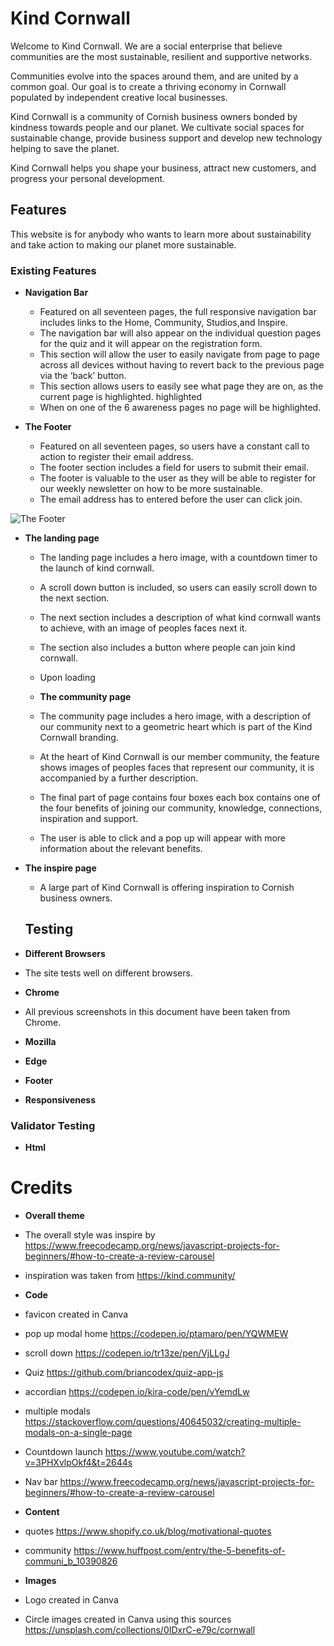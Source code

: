 # Kind Cornwall

Welcome to Kind Cornwall. We are a social enterprise that believe communities are the most sustainable, resilient and supportive networks. 

Communities evolve into the spaces around them, and are united by a common goal. Our goal is to create a thriving economy in Cornwall populated by independent creative local businesses.

Kind Cornwall is a community of Cornish business owners bonded by kindness towards people and our planet. We cultivate social spaces for sustainable change, provide business support and develop new technology helping to save the planet.

Kind Cornwall helps you shape your business, attract new customers, and progress your personal development. 

## Features 

This website is for anybody who wants to learn more about sustainability and take action to making our planet more sustainable.

### Existing Features

- __Navigation Bar__

  - Featured on all seventeen pages, the full responsive navigation bar includes links to the Home, Community, Studios,and Inspire.
  - The navigation bar will also appear on the individual question pages for the quiz and it will appear on the registration form.
  - This section will allow the user to easily navigate from page to page across all devices without having to revert back to the previous page via the ‘back’ button.
  - This section allows users to easily see what page they are on, as the current page is highlighted. highlighted 
  - When on one of the 6 awareness pages no page will be highlighted.


- __The Footer__

  - Featured on all seventeen pages, so users have a constant call to action to register their email address.
  - The footer section includes a field for users to submit their email.
  - The footer is valuable to the user as they will be able to register for our weekly newsletter on how to be more sustainable.
  - The email address has to entered before the user can click join.

![The Footer](markdown/images/footer.png)

- __The landing page__

  - The landing page includes a hero image, with a countdown timer to the launch of kind cornwall.
  - A scroll down button is included, so users can easily scroll down to the next section.
  - The next section includes a description of what kind cornwall wants to achieve, with an image of peoples faces next it.
  - The section also includes a button where people can join kind cornwall.
  - Upon loading 
  
  - __The community page__

  - The community page includes a hero image, with a description of our community next to a geometric heart which is part of the Kind Cornwall branding.
  - At the heart of Kind Cornwall is our member community, the feature shows images of peoples faces that represent our community, it is accompanied by a further description.
  - The final part of page contains four boxes each box contains one of the four benefits of joining our community, knowledge, connections, inspiration and support.
  - The user is able to click and a pop up will appear with more information about the relevant benefits.

- __The inspire page__

  - A large part of Kind Cornwall is offering inspiration to Cornish business owners.

  ## Testing 

- __Different Browsers__

 - The site tests well on different browsers.

- __Chrome__

 - All previous screenshots in this document have been taken from Chrome.

- __Mozilla__


- __Edge__


- __Footer__



- __Responsiveness__



### Validator Testing 

- __Html__


# Credits
- __Overall theme__
- The overall style was inspire by https://www.freecodecamp.org/news/javascript-projects-for-beginners/#how-to-create-a-review-carousel
-  inspiration was taken from https://kind.community/


- __Code__

- favicon created in Canva
- pop up modal home https://codepen.io/ptamaro/pen/YQWMEW
- scroll down https://codepen.io/tr13ze/pen/VjLLgJ
- Quiz https://github.com/briancodex/quiz-app-js
- accordian https://codepen.io/kira-code/pen/vYemdLw
- multiple modals https://stackoverflow.com/questions/40645032/creating-multiple-modals-on-a-single-page
- Countdown launch https://www.youtube.com/watch?v=3PHXvlpOkf4&t=2644s
- Nav bar https://www.freecodecamp.org/news/javascript-projects-for-beginners/#how-to-create-a-review-carousel


- __Content__
- quotes https://www.shopify.co.uk/blog/motivational-quotes
- community https://www.huffpost.com/entry/the-5-benefits-of-communi_b_10390826


- __Images__
- Logo created in Canva
- Circle images created in Canva using this sources https://unsplash.com/collections/0IDxrC-e79c/cornwall

